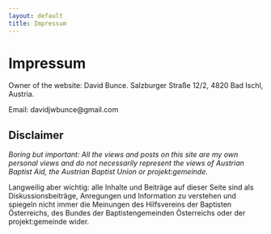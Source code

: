 ```yaml
---
layout: default
title: Impressum
---
```


# Impressum

Owner of the website: David Bunce. Salzburger Straße 12/2, 4820 Bad Ischl, Austria.

Email: &#100;&#97;&#118;&#105;&#100;&#106;&#119;&#98;&#117;&#110;&#99;&#101;&#64;&#103;&#109;&#97;&#105;&#108;&#46;&#99;&#111;&#109;

## Disclaimer 

*Boring but important: All the views and posts on this site are my own personal views and do not necessarily represent the views of Austrian Baptist Aid, the Austrian Baptist Union or projekt:gemeinde.*

Langweilig aber wichtig: alle Inhalte und Beiträge auf dieser Seite sind als Diskussionsbeiträge, Anregungen und Information zu verstehen und spiegeln nicht immer die Meinungen des Hilfsvereins der Baptisten Österreichs, des Bundes der Baptistengemeinden Österreichs oder der projekt:gemeinde wider.